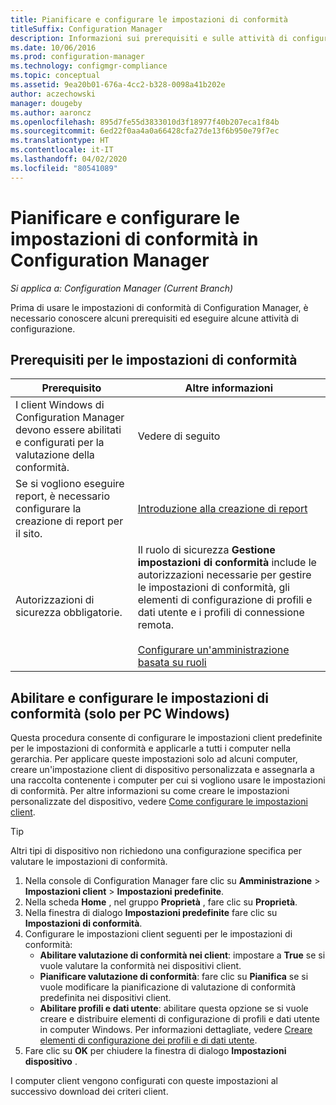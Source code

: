 ```yaml
---
title: Pianificare e configurare le impostazioni di conformità
titleSuffix: Configuration Manager
description: Informazioni sui prerequisiti e sulle attività di configurazione per l'uso delle impostazioni di conformità in Configuration Manager.
ms.date: 10/06/2016
ms.prod: configuration-manager
ms.technology: configmgr-compliance
ms.topic: conceptual
ms.assetid: 9ea20b01-676a-4cc2-b328-0098a41b202e
author: aczechowski
manager: dougeby
ms.author: aaroncz
ms.openlocfilehash: 895d7fe55d3833010d3f18977f40b207eca1f84b
ms.sourcegitcommit: 6ed22f0aa4a0a66428cfa27de13f6b950e79f7ec
ms.translationtype: HT
ms.contentlocale: it-IT
ms.lasthandoff: 04/02/2020
ms.locfileid: "80541089"
---
```

# <a name="plan-for-and-configure-compliance-settings-in-configuration-manager"></a>Pianificare e configurare le impostazioni di conformità in Configuration Manager

*Si applica a: Configuration Manager (Current Branch)*

Prima di usare le impostazioni di conformità di Configuration Manager, è necessario conoscere alcuni prerequisiti ed eseguire alcune attività di configurazione.  

## <a name="prerequisites-for-compliance-settings"></a>Prerequisiti per le impostazioni di conformità  

|Prerequisito|Altre informazioni|  
|------------------|----------------------|  
|I client Windows di Configuration Manager devono essere abilitati e configurati per la valutazione della conformità.|Vedere di seguito|  
|Se si vogliono eseguire report, è necessario configurare la creazione di report per il sito.|[Introduzione alla creazione di report](/configmgr/core/servers/manage/introduction-to-reporting)|  
|Autorizzazioni di sicurezza obbligatorie.|Il ruolo di sicurezza **Gestione impostazioni di conformità** include le autorizzazioni necessarie per gestire le impostazioni di conformità, gli elementi di configurazione di profili e dati utente e i profili di connessione remota.<br /><br /> [Configurare un'amministrazione basata su ruoli](../../core/servers/deploy/configure/configure-role-based-administration.md)|  

##  <a name="enable-and-configure-compliance-settings-for-windows-pcs-only"></a>Abilitare e configurare le impostazioni di conformità (solo per PC Windows)  

Questa procedura consente di configurare le impostazioni client predefinite per le impostazioni di conformità e applicarle a tutti i computer nella gerarchia. Per applicare queste impostazioni solo ad alcuni computer, creare un'impostazione client di dispositivo personalizzata e assegnarla a una raccolta contenente i computer per cui si vogliono usare le impostazioni di conformità. Per altre informazioni su come creare le impostazioni personalizzate del dispositivo, vedere [Come configurare le impostazioni client](../../core/clients/deploy/configure-client-settings.md).  

> [!TIP]  
>  Altri tipi di dispositivo non richiedono una configurazione specifica per valutare le impostazioni di conformità.  

1.  Nella console di Configuration Manager fare clic su **Amministrazione** > **Impostazioni client** > **Impostazioni predefinite**.  
2.  Nella scheda **Home** , nel gruppo **Proprietà** , fare clic su **Proprietà**.  
3.  Nella finestra di dialogo **Impostazioni predefinite** fare clic su **Impostazioni di conformità**.  
4.  Configurare le impostazioni client seguenti per le impostazioni di conformità:
    - **Abilitare valutazione di conformità nei client**: impostare a **True** se si vuole valutare la conformità nei dispositivi client.
    - **Pianificare valutazione di conformità**: fare clic su **Pianifica** se si vuole modificare la pianificazione di valutazione di conformità predefinita nei dispositivi client.
    - **Abilitare profili e dati utente**: abilitare questa opzione se si vuole creare e distribuire elementi di configurazione di profili e dati utente in computer Windows. Per informazioni dettagliate, vedere [Creare elementi di configurazione dei profili e di dati utente](/sccm/compliance/deploy-use/create-remote-connection-profiles).
5. Fare clic su **OK** per chiudere la finestra di dialogo **Impostazioni dispositivo** .  

I computer client vengono configurati con queste impostazioni al successivo download dei criteri client.  
